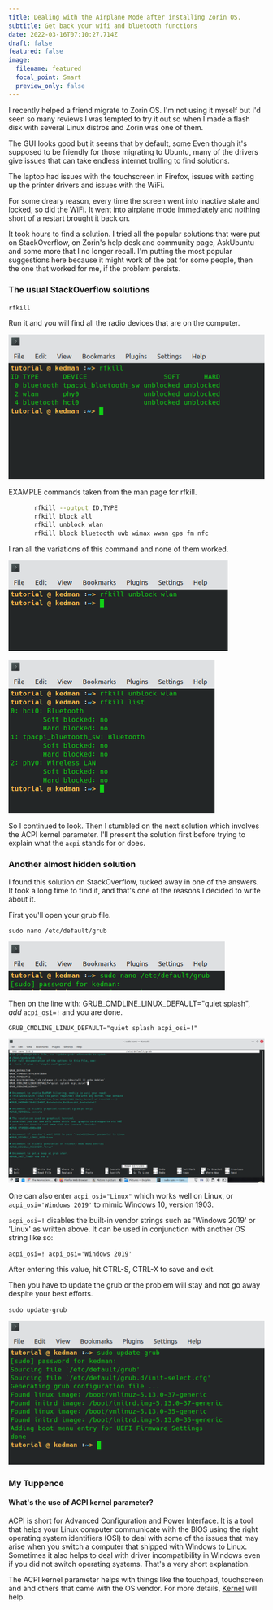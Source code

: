 ```yaml
---
title: Dealing with the Airplane Mode after installing Zorin OS.
subtitle: Get back your wifi and bluetooth functions
date: 2022-03-16T07:10:27.714Z
draft: false
featured: false
image:
  filename: featured
  focal_point: Smart
  preview_only: false
---
```

I recently helped a friend migrate to Zorin OS. I'm not using it myself but I'd seen so many reviews I was tempted to try it out so when I made a flash disk with several Linux distros and Zorin was one of them.

The GUI looks good but it seems that by default, some  Even though it's supposed to be friendly for those migrating to Ubuntu, many of the drivers give issues that can take endless internet trolling to find solutions.

The laptop had issues with the touchscreen in Firefox, issues with setting up the printer drivers and issues with the WiFi.

For some dreary reason, every time the screen went into inactive state and locked, so did the WiFi. It went into airplane mode immediately and nothing short of a restart brought it back on.

It took hours to find a solution. I tried all the popular solutions that were put on StackOverflow, on Zorin's help desk and community page, AskUbuntu and some more that I no longer recall. I'm putting the most popular suggestions here because it might work of the bat for some people, then the one that worked for me, if the problem persists.

### The usual StackOverflow solutions

`rfkill`

Run it and you will find all the radio devices that are on the computer.

![rfkill command listing the radio devices](tutorial_rfkill.png "rfkill list command")

EXAMPLE commands taken from the man page for rfkill.

```bash
       rfkill --output ID,TYPE
       rfkill block all
       rfkill unblock wlan
       rfkill block bluetooth uwb wimax wwan gps fm nfc
```

I ran all the variations of this command and none of them worked.

![rfkill unblock wlan (the wifi identifier)](rfkill_unblock.png "rfkill unblock wlan")

![rfkill list ( to list the radio devices after unblocking)](rfkill_list.png "rfkill list")

So I continued to look. Then I stumbled on the next solution which involves the ACPI kernel parameter. I'll present the solution first before trying to explain what the `acpi` stands for or does.

### Another almost hidden solution

I found this solution on StackOverflow, tucked away in one of the answers. It took a long time to find it, and that's one of the reasons I decided to write about it.

First you'll open your grub file.

```
sudo nano /etc/default/grub
```

![](grub_edit_1.png)

Then on the line with: GRUB_CMDLINE_LINUX_DEFAULT="quiet splash",  *add*  `acpi_osi=!` and you are done.

```
GRUB_CMDLINE_LINUX_DEFAULT="quiet splash acpi_osi=!"
```

![](grub_edit_4.png)

One can also enter `acpi_osi="Linux"` which works well on Linux, or
`acpi_osi='Windows 2019'` to mimic Windows 10, version 1903.

`acpi_osi=!` disables the built-in vendor strings such as 'Windows 2019' or 'Linux' as written above. It can be used in conjunction with another OS string like so:

`acpi_osi=! acpi_osi='Windows 2019'`

After entering this value, hit CTRL-S, CTRL-X to save and exit.

Then you have to update the grub or the problem will stay and not go away despite your best efforts.

`sudo update-grub`

![sudo update-grub](grub_edit_3.png "update your grub")

### My Tuppence

#### What's the use of ACPI kernel parameter?

ACPI is short for Advanced Configuration and Power Interface. It is a tool that helps your Linux computer communicate with the BIOS using the right operating system identifiers (OSI) to deal with some of the issues that may arise when you switch a computer that shipped with Windows to Linux. Sometimes it also helps to deal with driver incompatibility in Windows even if you did not switch operating systems. That's a very short explanation.

The ACPI kernel parameter helps with things like the touchpad, touchscreen and and others that came with the OS vendor.
For more details, [Kernel](https://www.kernel.org/doc/Documentation/admin-guide/kernel-parameters.txt) will help.